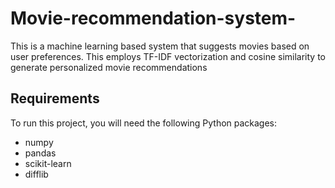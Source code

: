 # Movie-recommendation-system-
This is a machine learning based system that suggests movies based on user preferences. This employs TF-IDF vectorization and cosine similarity to generate personalized movie recommendations
## Requirements

To run this project, you will need the following Python packages:

- numpy
- pandas
- scikit-learn
- difflib
